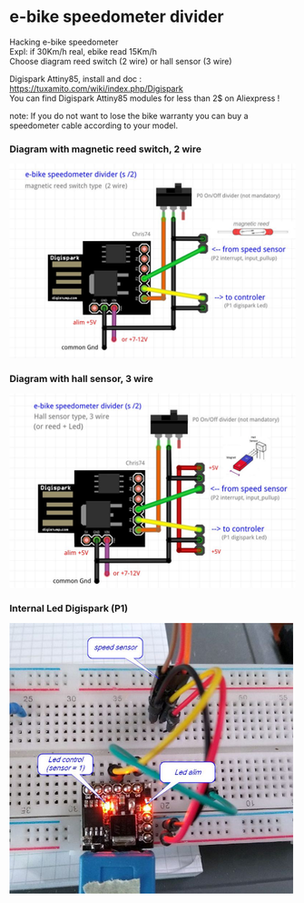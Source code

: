 # e-bike speedometer divider

Hacking e-bike speedometer   
Expl: if 30Km/h real, ebike read 15Km/h  
Choose diagram reed switch (2 wire) or hall sensor (3 wire)

Digispark Attiny85, install and doc :  
https://tuxamito.com/wiki/index.php/Digispark  
You can find Digispark Attiny85 modules for less than 2$ on Aliexpress !

note: If you do not want to lose the bike warranty you can buy a speedometer cable according to your model.

### Diagram with magnetic reed switch, 2 wire 
<p align="left">
  <img src="./docs/reed_diagram.jpg" width="700" title="reed diagram">
</p>

### Diagram with hall sensor, 3 wire
<p align="left">
  <img src="./docs/hall_diagram.jpg" width="700" title="hall diagram">
</p>

### Internal Led Digispark (P1)
<p align="left">
  <img src="./docs/led_digispark.jpg" width="500" title="digispark led">
</p>

